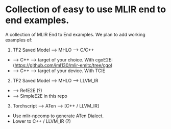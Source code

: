 # Collection of easy to use MLIR end to end examples. 
A collection of MLIR End to End examples. We plan to add working examples of:

1. TF2 Saved Model --> MHLO --> C/C++
  *  --> C++ --> target of your choice. With cgoE2E: (https://github.com/iml130/mlir-emitc/tree/cgo) 
  *  --> C++ --> target of your device. With TCIE 
2. TF2 Saved Model --> MHLO --> LLVM_IR
  * --> RefE2E (?)
  * --> SimpleE2E in this repo
3. Torchscript --> ATen --> [C++ / LLVM_IR]
  * Use mlir-npcomp to generate ATen Dialect. 
  * Lower to C++ / LLVM_IR (?)
